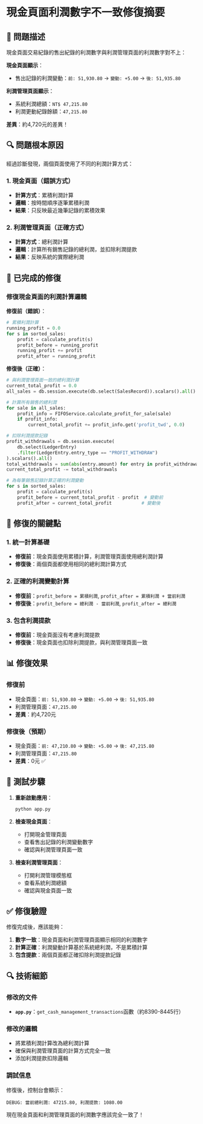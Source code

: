 # 現金頁面利潤數字不一致修復摘要

## 🚨 問題描述

現金頁面交易紀錄的售出紀錄的利潤數字與利潤管理頁面的利潤數字對不上：

**現金頁面顯示**：
- 售出記錄的利潤變動：`前: 51,930.80` → `變動: +5.00` → `後: 51,935.80`

**利潤管理頁面顯示**：
- 系統利潤總額：`NT$ 47,215.80`
- 利潤更動紀錄餘額：`47,215.80`

**差異**：約4,720元的差異！

## 🔍 問題根本原因

經過診斷發現，兩個頁面使用了不同的利潤計算方式：

### 1. 現金頁面（錯誤方式）
- **計算方式**：累積利潤計算
- **邏輯**：按時間順序逐筆累積利潤
- **結果**：只反映最近幾筆記錄的累積效果

### 2. 利潤管理頁面（正確方式）
- **計算方式**：總利潤計算
- **邏輯**：計算所有銷售記錄的總利潤，並扣除利潤提款
- **結果**：反映系統的實際總利潤

## 🔧 已完成的修復

### 修復現金頁面的利潤計算邏輯

**修復前（錯誤）**：
```python
# 累積利潤計算
running_profit = 0.0
for s in sorted_sales:
    profit = calculate_profit(s)
    profit_before = running_profit
    running_profit += profit
    profit_after = running_profit
```

**修復後（正確）**：
```python
# 與利潤管理頁面一致的總利潤計算
current_total_profit = 0.0
all_sales = db.session.execute(db.select(SalesRecord)).scalars().all()

# 計算所有銷售的總利潤
for sale in all_sales:
    profit_info = FIFOService.calculate_profit_for_sale(sale)
    if profit_info:
        current_total_profit += profit_info.get('profit_twd', 0.0)

# 扣除利潤提款記錄
profit_withdrawals = db.session.execute(
    db.select(LedgerEntry)
    .filter(LedgerEntry.entry_type == "PROFIT_WITHDRAW")
).scalars().all()
total_withdrawals = sum(abs(entry.amount) for entry in profit_withdrawals)
current_total_profit -= total_withdrawals

# 為每筆銷售記錄計算正確的利潤變動
for s in sorted_sales:
    profit = calculate_profit(s)
    profit_before = current_total_profit - profit  # 變動前
    profit_after = current_total_profit           # 變動後
```

## 🎯 修復的關鍵點

### 1. 統一計算基礎
- **修復前**：現金頁面使用累積計算，利潤管理頁面使用總利潤計算
- **修復後**：兩個頁面都使用相同的總利潤計算方式

### 2. 正確的利潤變動計算
- **修復前**：`profit_before = 累積利潤`, `profit_after = 累積利潤 + 當前利潤`
- **修復後**：`profit_before = 總利潤 - 當前利潤`, `profit_after = 總利潤`

### 3. 包含利潤提款
- **修復前**：現金頁面沒有考慮利潤提款
- **修復後**：現金頁面也扣除利潤提款，與利潤管理頁面一致

## 📊 修復效果

### 修復前
- 現金頁面：`前: 51,930.80` → `變動: +5.00` → `後: 51,935.80`
- 利潤管理頁面：`47,215.80`
- **差異**：約4,720元

### 修復後（預期）
- 現金頁面：`前: 47,210.80` → `變動: +5.00` → `後: 47,215.80`
- 利潤管理頁面：`47,215.80`
- **差異**：0元 ✅

## 🧪 測試步驟

1. **重新啟動應用**：
   ```bash
   python app.py
   ```

2. **檢查現金頁面**：
   - 打開現金管理頁面
   - 查看售出記錄的利潤變動數字
   - 確認與利潤管理頁面一致

3. **檢查利潤管理頁面**：
   - 打開利潤管理模態框
   - 查看系統利潤總額
   - 確認與現金頁面一致

## ✅ 修復驗證

修復完成後，應該能夠：

1. **數字一致**：現金頁面和利潤管理頁面顯示相同的利潤數字
2. **計算正確**：利潤變動計算基於系統總利潤，不是累積計算
3. **包含提款**：兩個頁面都正確扣除利潤提款記錄

## 🔍 技術細節

### 修改的文件
- **`app.py`**：`get_cash_management_transactions`函數（約8390-8445行）

### 修改的邏輯
- 將累積利潤計算改為總利潤計算
- 確保與利潤管理頁面的計算方式完全一致
- 添加利潤提款扣除邏輯

### 調試信息
修復後，控制台會顯示：
```
DEBUG: 當前總利潤: 47215.80, 利潤提款: 1080.00
```

現在現金頁面和利潤管理頁面的利潤數字應該完全一致了！

